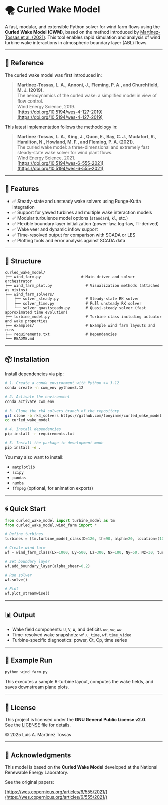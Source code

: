 # 🌪️ Curled Wake Model

A fast, modular, and extensible Python solver for wind farm flows using the **Curled Wake Model (CWM)**, based on the method introduced by [Martínez-Tossas et al. (2021)](https://wes.copernicus.org/articles/6/555/2021/). This tool enables rapid simulation and analysis of wind turbine wake interactions in atmospheric boundary layer (ABL) flows.

---

## 📘 Reference

The curled wake model was first introduced in:

> **Martínez-Tossas, L. A., Annoni, J., Fleming, P. A., and Churchfield, M. J. (2019).**  
> The aerodynamics of the curled wake: a simplified model in view of flow control.  
> Wind Energy Science, 2019.  
> [https://doi.org/10.5194/wes-4-127-2019](https://doi.org/10.5194/wes-4-127-2019)


This latest implementation follows the methodology in:

> **Martínez-Tossas, L. A., King, J., Quon, E., Bay, C. J., Mudafort, R., Hamilton, N., Howland, M. F., and Fleming, P. A. (2021).**  
> The curled wake model: a three-dimensional and extremely fast steady-state wake solver for wind plant flows.  
> Wind Energy Science, 2021.  
> [https://doi.org/10.5194/wes-6-555-2021](https://doi.org/10.5194/wes-6-555-2021)

---

## 🚀 Features

- ✅ Steady-state and unsteady wake solvers using Runge-Kutta integration  
- ✅ Support for yawed turbines and multiple wake interaction models  
- ✅ Modular turbulence model options (`standard`, `kl`, etc.)  
- ✅ Flexible boundary layer initialization (power-law, log-law, TI-derived)  
- ✅ Wake veer and dynamic inflow support  
- ✅ Time-resolved output for comparison with SCADA or LES  
- ✅ Plotting tools and error analysis against SCADA data  

---

## 🧠 Structure

```
curled_wake_model/
├── wind_farm.py                  # Main driver and solver orchestrator
├── wind_farm_plot.py               # Visualization methods (attached as mixins)
├── wind_farm_solvers/
│   ├── solver_steady.py            # Steady-state RK solver
│   ├── solver_time.py              # Full unsteady RK solver
│   └── solver_quasisteady.py       # Quasi-steady solver (fast approximated time evolution)
├── turbine_model.py                # Turbine class including actuator and wake properties
├── examples/                       # Example wind farm layouts and runs
├── requirements.txt                # Dependencies
└── README.md
```

---

## 📦 Installation

Install dependencies via pip:

```bash
# 1. Create a conda environment with Python >= 3.12
conda create -n cwm_env python=3.12

# 2. Activate the environment
conda activate cwm_env

# 3. Clone the rk4_solvers branch of the repository
git clone -b rk4_solvers https://github.com/tonyinme/curled_wake_model.git
cd curled_wake_model

# 4. Install dependencies
pip install -r requirements.txt

# 5. Install the package in development mode
pip install -e .
```

You may also want to install:

- `matplotlib`
- `scipy`
- `pandas`
- `numba`
- `ffmpeg` (optional, for animation exports)

---

## 🌀 Quick Start

```python
from curled_wake_model import turbine_model as tm
from curled_wake_model.wind_farm import *

# Define turbines
turbines = [tm.turbine_model_class(D=126, th=90, alpha=20, location=(100, 250, 90))]

# Create wind farm
wf = wind_farm_class(Lx=1000, Ly=500, Lz=300, Nx=100, Ny=50, Nz=30, turbines=turbines)

# Set boundary layer
wf.add_boundary_layer(alpha_shear=0.2)

# Run solver
wf.solve()

# Plot
wf.plot_streamwise()
```

---

## 📊 Output

- Wake field components: `U`, `V`, `W`, and deficits `uw`, `vw`, `ww`
- Time-resolved wake snapshots: `wf.u_time`, `wf.time_video`
- Turbine-specific diagnostics: power, Ct, Cp, time series

---

## 📁 Example Run

```bash
python wind_farm.py
```

This executes a sample 6-turbine layout, computes the wake fields, and saves downstream plane plots.

---

## 📜 License

This project is licensed under the **GNU General Public License v2.0**.  
See the [LICENSE](https://www.gnu.org/licenses/old-licenses/gpl-2.0.html) file for details.

© 2025 Luis A. Martínez Tossas

---

## 🤝 Acknowledgments

This model is based on the **Curled Wake Model** developed at the National Renewable Energy Laboratory.

See the original papers:
  
[https://wes.copernicus.org/articles/6/555/2021/](https://wes.copernicus.org/articles/6/555/2021/)
